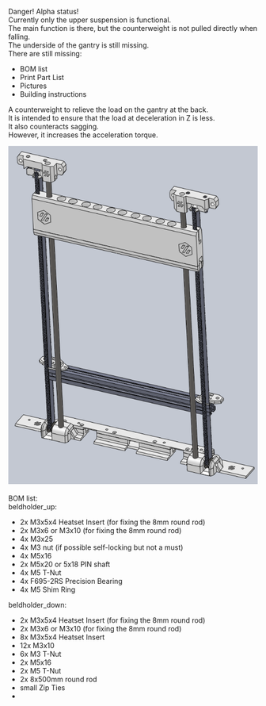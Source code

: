 Danger! Alpha status!<br>
Currently only the upper suspension is functional.<br>
The main function is there, but the counterweight is not pulled directly when falling.<br>
The underside of the gantry is still missing.<br>
There are still missing:<br>
- BOM list
- Print Part List
- Pictures
- Building instructions

A counterweight to relieve the load on the gantry at the back.<br>
It is intended to ensure that the load at deceleration in Z is less.<br>
It also counteracts sagging.<br>
However, it increases the acceleration torque.<br>

<img src='images/group_1.png'><br>
<br>
BOM list:<br>
beldholder_up:
- 2x M3x5x4 Heatset Insert (for fixing the 8mm round rod)
- 2x M3x6 or M3x10 (for fixing the 8mm round rod)
- 4x M3x25
- 4x M3 nut (if possible self-locking but not a must)
- 4x M5x16
- 2x M5x20 or 5x18 PIN shaft
- 4x M5 T-Nut
- 4x F695-2RS Precision Bearing
- 4x M5 Shim Ring

beldholder_down:
- 2x M3x5x4 Heatset Insert (for fixing the 8mm round rod)
- 2x M3x6 or M3x10 (for fixing the 8mm round rod)
- 8x M3x5x4 Heatset Insert
- 12x M3x10
- 6x M3 T-Nut
- 2x M5x16
- 2x M5 T-Nut
- 2x 8x500mm round rod
- small Zip Ties
- 
